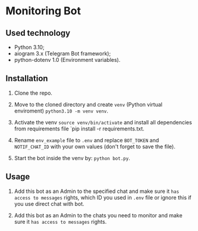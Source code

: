 # Monitoring Bot

## Used technology
* Python 3.10;
* aiogram 3.x (Telegram Bot framework);
* python-dotenv 1.0 (Environment variables).

## Installation

1. Clone the repo.

2. Move to the cloned directory and create `venv` (Python virtual enviroment) `python3.10 -m venv venv`.

3. Activate the venv `source venv/bin/activate` and install all dependencies from requirements file `pip install -r requirements.txt.

4. Rename `env_example` file to `.env` and replace `BOT_TOKEN` and `NOTIF_CHAT_ID` with your own values (don't forget to save the file).

5. Start the bot inside the venv by: `python bot.py`.

## Usage

1. Add this bot as an Admin to the specified chat and make sure it `has access to messages` rights, which ID you used in `.env` file or ignore this if you use direct chat with bot.

2. Add this bot as an Admin to the chats you need to monitor and make sure it `has access to messages` rights.
